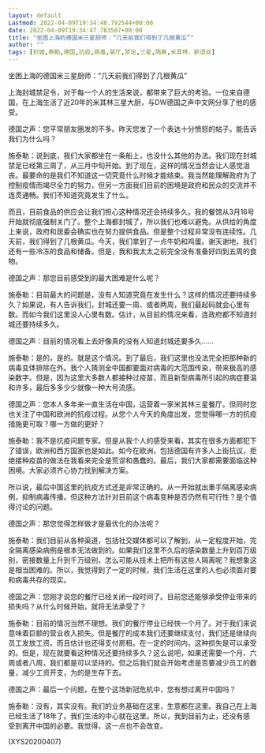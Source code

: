 ```yaml
---
layout: default
Lastmod: 2022-04-09T19:34:48.792544+00:00
date: 2022-04-09T19:34:47.783507+00:00
title: "坐困上海的德国米三星厨师：“几天前我们得到了几根黄瓜”"
author: ""
tags: [封城,泰勒,德国,抗疫,病毒,餐厅,禁足,三星,隔离,米其林，新语丝]
---
```


坐困上海的德国米三星厨师：“几天前我们得到了几根黄瓜”

上海封城禁足令，对于每一个人的生活来说，都带来了巨大的考验。一位来自德国，在上海生活了近20年的米其林三星大厨，与DW德国之声中文网分享了他的感受。

德国之声：您平常朋友圈发的不多。昨天您发了一个表达十分愤怒的帖子。能告诉我们为什么吗？

施泰勒：说到底，我们大家都坐在一条船上，也没什么其他的办法。我们现在封城禁足已经第三周了，从三月中旬开始。到了现在，这样的情况当然会让人感觉沮丧。最要命的是我们不知道这一切究竟什么时候才能结束。我当然能理解政府为了控制疫情而竭尽全力的努力，但另一方面我们目前的困境是政府和民众的交流并不连贯通畅。我们不知道究竟发生了什么。

而且，目前食品的供应会让我们担心这种情况还会持续多久。我的餐馆从3月16号开始就彻底强制关门了。整个上海都封城了，所以我们也难以避免。从供给的角度上来说，政府和居委会确实也在努力提供食品。但是整个过程非常没有连续性。几天前，我们得到了几根黄瓜。今天，我们拿到了一点牛奶和鸡蛋。谢天谢地，我们还有一些冷冻的食品和储备。但是，我和我太太之前完全没有准备好四到五周的食物。

德国之声：那您目前感受到的最大困难是什么呢？

施泰勒：目前最大的问题是，没有人知道究竟在发生什么？这样的情况还要持续多久？如果说，有人告诉我们，封城还要一周、或者两周，我们最起码就会心里有数。而如今我们这里没人心里有数。估计，从目前的情况来看，连政府都不知道封城还要持续多久。

德国之声：目前的情况看上去好像真的没有人知道封城还要多久……

施泰勒：是的，是的。就是这个情况。到了最后，我们这里也没法完全把那种新的病毒变体排除在外。我个人猜测全中国都要面对病毒的大范围传染，带来极高的感染数字。但是，因为这里大多数人都接种过疫苗，而且新型病毒所引起的病症要温和许多，最后多多少少就像一种大号流感。

德国之声：您本人多年来一直生活在中国，运营着一家米其林三星餐厅。但同时您也关注了中国和欧洲的抗疫过程。从您个人今天的角度出发，您觉得哪一方的抗疫措施更可取？哪一方做的更好？

施泰勒：我不是抗疫问题专家。但是从我个人的感受来看，其实在很多方面都犯下了错误，欧洲和西方国家也是如此。如今在欧洲，包括德国有许多人上街抗议，拒绝接种疫苗的做法在我看来完全是荒谬和愚蠢的。最后，我们大家都需要面临这种困境。大家必须齐心协力找到解决方案。

所以说，最后中国这里的抗疫方式还是非常正确的。从一开始就出重手隔离感染病例，抑制病毒传播。但这种方法针对目前这个病毒变种是否仍然有可行性？是个值得讨论的问题。

德国之声：那您觉得怎样做才是最优化的办法呢？

施泰勒：我们目前从各种渠道，包括社交媒体都可以了解到，从一定程度开始，完全隔离感染病例是根本无法做到的。如果我们这里不久后的感染数量上升到百万级别，密接数量上升到千万级别，怎么可能从技术上把所有这些人隔离呢？我想象这是相当困难的。所以，我觉得到了一定的时候，我们生活在这里的人也必须面对要和病毒共存的现实。

德国之声：您刚才说您的餐厅已经关闭一段时间了。目前您还能够承受停业带来的损失吗？从什么时候开始，就将无法承受了？

施泰勒：目前的情况当然不理想。我们的餐厅停业已经快一个月了。对于我们来说意味着巨额的营业收入损失。但是餐厅的成本我们还要继续支付，我们还是继续向员工发放工资。而且估计也还得支付房租。在一定的时间内，这种损失是可以承受的。但是，现在就要看这种情况还要持续多久？这么说吧，如果还需要一个月、六周或者八周，我们都是可以坚持的。但之后我们就会开始考虑是否要减少员工的数量，减少工资开支，为的是生存下去。

德国之声：最后一个问题，在整个这场新冠危机中，您有想过离开中国吗？

施泰勒：没有，其实没有。我们的业务基础在这里，生意都在这里。我自己在上海已经生活了18年了。我们生活的中心就在这里。所以，我到目前为止，还没有感受到离开中国的必要。我觉得，这一点也不会改变。

(XYS20200407)

